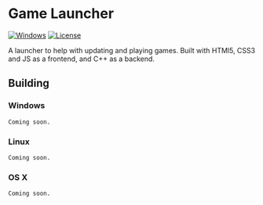 # Game Launcher
[![Windows](https://ci.appveyor.com/api/projects/status/ou9ym965cwmcmldm?svg=true)](https://ci.appveyor.com/project/reworks/gamelauncher)
[![License](https://img.shields.io/badge/License-Apache%202.0-blue.svg)](https://opensource.org/licenses/Apache-2.0)

A launcher to help with updating and playing games.
Built with HTMl5, CSS3 and JS as a frontend, and C++ as a backend.

## Building

### Windows
```
Coming soon.
```

### Linux
```
Coming soon.
```

### OS X
```
Coming soon.
```